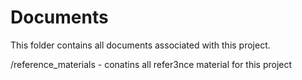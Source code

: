 # Documents

This folder contains all documents associated with this project.

/reference_materials - conatins all refer3nce material for this project
